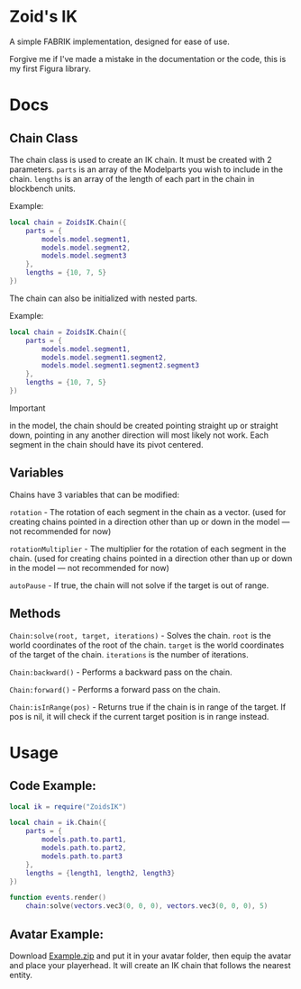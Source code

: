 # Zoid's IK
A simple FABRIK implementation, designed for ease of use.

Forgive me if I've made a mistake in the documentation or the code, this is my first Figura library.

# Docs
## Chain Class
The chain class is used to create an IK chain. It must be created with 2 parameters. `parts` is an array of the Modelparts you wish to include in the chain. `lengths` is an array of the length of each part in the chain in blockbench units.

Example:
```lua
local chain = ZoidsIK.Chain({
    parts = {
        models.model.segment1,
        models.model.segment2,
        models.model.segment3
    },
    lengths = {10, 7, 5}
})
```
The chain can also be initialized with nested parts.

Example:
```lua
local chain = ZoidsIK.Chain({
    parts = {
        models.model.segment1,
        models.model.segment1.segment2,
        models.model.segment1.segment2.segment3
    },
    lengths = {10, 7, 5}
})
```
> [!IMPORTANT]  
> in the model, the chain should be created pointing straight up or straight down, pointing in any another direction will most likely not work. Each segment in the chain should have its pivot centered.

## Variables
Chains have 3 variables that can be modified:

`rotation` - The rotation of each segment in the chain as a vector. (used for creating chains pointed in a direction other than up or down in the model — not recommended for now)

`rotationMultiplier` - The multiplier for the rotation of each segment in the chain. (used for creating chains pointed in a direction other than up or down in the model — not recommended for now)

`autoPause` - If true, the chain will not solve if the target is out of range.

## Methods

`Chain:solve(root, target, iterations)` - Solves the chain. `root` is the world coordinates of the root of the chain. `target` is the world coordinates of the target of the chain. `iterations` is the number of iterations.

`Chain:backward()` - Performs a backward pass on the chain.

`Chain:forward()` - Performs a forward pass on the chain.

`Chain:isInRange(pos)` - Returns true if the chain is in range of the target. If pos is nil, it will check if the current target position is in range instead.

# Usage
## Code Example:
```lua
local ik = require("ZoidsIK")

local chain = ik.Chain({
    parts = {
        models.path.to.part1,
        models.path.to.part2,
        models.path.to.part3
    },
    lengths = {length1, length2, length3}
})

function events.render()
    chain:solve(vectors.vec3(0, 0, 0), vectors.vec3(0, 0, 0), 5)
```
## Avatar Example:
Download [Example.zip](https://github.com/TheZoidMaster/FiguraLibs/blob/main/ZoidsIK/Example.zip) and put it in your avatar folder, then equip the avatar and place your playerhead. It will create an IK chain that follows the nearest entity.